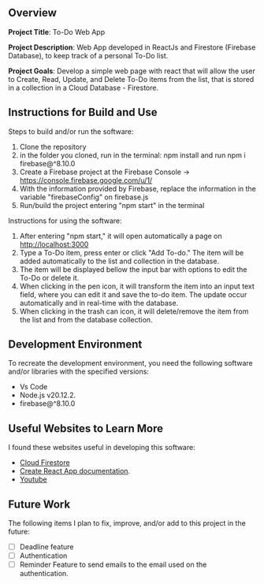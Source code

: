 ## Overview

**Project Title**: To-Do Web App

**Project Description**: Web App developed in ReactJs and Firestore (Firebase Database), to keep track of a personal To-Do list.

**Project Goals**: Develop a simple web page with react that will allow the user to Create, Read, Update, and Delete To-Do items from the list, that is stored in a collection in a Cloud Database - Firestore.

## Instructions for Build and Use

Steps to build and/or run the software:

1. Clone the repository
2. in the folder you cloned, run in the terminal: npm install and run npm i firebase@^8.10.0
3. Create a Firebase project at the Firebase Console -> https://console.firebase.google.com/u/1/
4. With the information provided by Firebase, replace the information in the variable "firebaseConfig" on firebase.js
5. Run/build the project entering "npm start" in the terminal

Instructions for using the software:

1. After entering "npm start," it will open automatically a page on [http://localhost:3000](http://localhost:3000) 
2. Type a To-Do item, press enter or click "Add To-do." The item will be added automatically to the list and collection in the database.
3. The item will be displayed bellow the input bar with options to edit the To-Do or delete it.
4. When clicking in the pen icon, it will transform the item into an input text field, where you can edit it and save the to-do item. The update occur automatically and in real-time with the database.
5. When clicking in the trash can icon, it will delete/remove the item from the list and from the database collection.

## Development Environment 

To recreate the development environment, you need the following software and/or libraries with the specified versions:

*  Vs Code
*  Node.js v20.12.2.
*  firebase@^8.10.0  

## Useful Websites to Learn More

I found these websites useful in developing this software:

* [Cloud Firestore](https://firebase.google.com/docs/firestore)
* [Create React App documentation](https://facebook.github.io/create-react-app/docs/getting-started).
* [Youtube ](www.youtube.com)


## Future Work

The following items I plan to fix, improve, and/or add to this project in the future:

* [ ] Deadline feature 
* [ ] Authentication
* [ ] Reminder Feature to send emails to the email used on the authentication.
